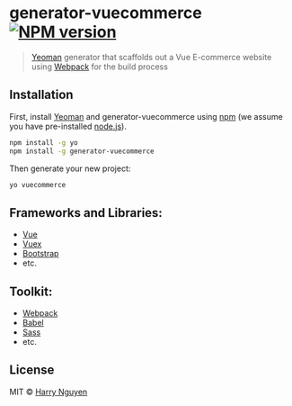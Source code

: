 # generator-vuecommerce [![NPM version][npm-image]][npm-url]
> [Yeoman](http://yeoman.io) generator that scaffolds out a Vue E-commerce website using [Webpack](https://webpack.js.org/) for the build process

## Installation

First, install [Yeoman](http://yeoman.io) and generator-vuecommerce using [npm](https://www.npmjs.com/) (we assume you have pre-installed [node.js](https://nodejs.org/)).

```bash
npm install -g yo
npm install -g generator-vuecommerce
```

Then generate your new project:

```bash
yo vuecommerce
```

## Frameworks and Libraries:

 * [Vue](https://vuejs.org/)
 * [Vuex](https://vuex.vuejs.org/en/)
 * [Bootstrap](https://getbootstrap.com/)
 * etc.

## Toolkit:
 * [Webpack](https://webpack.js.org/)
 * [Babel](https://babeljs.io/docs/usage/babel-register/)
 * [Sass](https://sass-lang.com/)
 * etc.

## License

MIT © [Harry Nguyen]()


[npm-image]: https://badge.fury.io/js/generator-vuecommerce.svg
[npm-url]: https://www.npmjs.com/package/generator-vuecommerce
